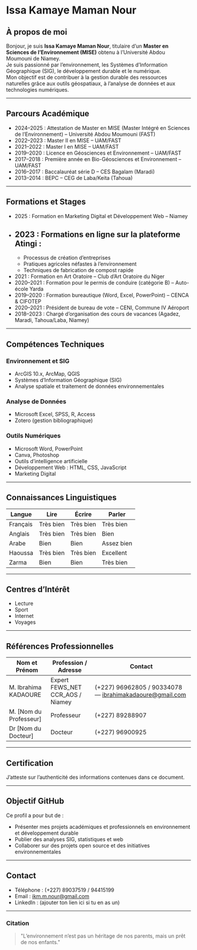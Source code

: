 # Issa Kamaye Maman Nour

## À propos de moi

Bonjour, je suis **Issa Kamaye Maman Nour**, titulaire d’un **Master en Sciences de l’Environnement (MISE)** obtenu à l’Université Abdou Moumouni de Niamey.  
Je suis passionné par l’environnement, les Systèmes d’Information Géographique (SIG), le développement durable et le numérique.  
Mon objectif est de contribuer à la gestion durable des ressources naturelles grâce aux outils géospatiaux, à l’analyse de données et aux technologies numériques.

---

## Parcours Académique
- 2024–2025 : Attestation de Master en MISE (Master Intégré en Sciences de l’Environnement) – Université Abdou Moumouni (FAST)  
- 2022–2023 : Master II en MISE – UAM/FAST  
- 2021–2022 : Master I en MISE – UAM/FAST  
- 2019–2020 : Licence en Géosciences et Environnement – UAM/FAST  
- 2017–2018 : Première année en Bio-Géosciences et Environnement – UAM/FAST  
- 2016–2017 : Baccalauréat série D – CES Bagalam (Maradi)  
- 2013–2014 : BEPC – CEG de Laba/Keita (Tahoua)

---

## Formations et Stages

- 2025 : Formation en Marketing Digital et Développement Web – Niamey  
- 2023 : Formations en ligne sur la plateforme  **Atingi** :
  -
  - Processus de création d’entreprises  
  - Pratiques agricoles néfastes à l’environnement  
  - Techniques de fabrication de compost rapide  
- 2021 : Formation en Art Oratoire – Club d’Art Oratoire du Niger  
- 2020–2021 : Formation pour le permis de conduire (catégorie B) – Auto-école Yarda  
- 2019–2020 : Formation bureautique (Word, Excel, PowerPoint) – CENCA & CIFOTEP  
- 2020–2021 : Président de bureau de vote – CENI, Commune IV Aéroport  
- 2018–2023 : Chargé d’organisation des cours de vacances (Agadez, Maradi, Tahoua/Laba, Niamey)

---

## Compétences Techniques

### Environnement et SIG
- ArcGIS 10.x, ArcMap, QGIS  
- Systèmes d’Information Géographique (SIG)  
- Analyse spatiale et traitement de données environnementales  

### Analyse de Données

- Microsoft Excel, SPSS, R, Access  
- Zotero (gestion bibliographique)  

### Outils Numériques
- Microsoft Word, PowerPoint  
- Canva, Photoshop  
- Outils d’intelligence artificielle  
- Développement Web : HTML, CSS, JavaScript  
- Marketing Digital  

---

## Connaissances Linguistiques

| Langue | Lire | Écrire | Parler |
|---------|-------|--------|--------|
| Français | Très bien | Très bien | Très bien |
| Anglais | Très bien | Très bien | Bien |
| Arabe | Bien | Bien | Assez bien |
| Haoussa | Très bien | Très bien | Excellent |
| Zarma | Bien | Bien | Très bien |

---

## Centres d’Intérêt
- Lecture  
- Sport  
- Internet  
- Voyages  

---

## Références Professionnelles

| Nom et Prénom | Profession / Adresse | Contact |
|----------------|----------------------|----------|
| M. Ibrahima KADAOURE | Expert FEWS_NET CCR_AOS / Niamey | (+227) 96962805 / 90334078 — ibrahimakadaoure@gmail.com |
| M. [Nom du Professeur] | Professeur | (+227) 89288907 |
| Dr [Nom du Docteur] | Docteur | (+227) 96900925 |

---

## Certification
J’atteste sur l’authenticité des informations contenues dans ce document.

---

## Objectif GitHub
Ce profil a pour but de :  
- Présenter mes projets académiques et professionnels en environnement et développement durable  
- Publier des analyses SIG, statistiques et web  
- Collaborer sur des projets open source et des initiatives environnementales  

---

## Contact
- Téléphone : (+227) 89037519 / 94415199  
- Email : ikm.m.nour@gmail.com  
- LinkedIn : (ajouter ton lien ici si tu en as un)

---

### Citation
> "L’environnement n’est pas un héritage de nos parents, mais un prêt de nos enfants."
